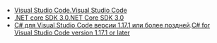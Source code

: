 * [<span data-ttu-id="fcdaf-101">Visual Studio Code.</span><span class="sxs-lookup"><span data-stu-id="fcdaf-101">Visual Studio Code</span></span>](https://code.visualstudio.com/)
* [<span data-ttu-id="fcdaf-102">.NET core SDK 3.0</span><span class="sxs-lookup"><span data-stu-id="fcdaf-102">.NET Core SDK 3.0</span></span>](https://dotnet.microsoft.com/download/dotnet-core/3.0)
* <span data-ttu-id="fcdaf-103">[C# для Visual Studio Code версии 1.17.1 или более поздней](https://marketplace.visualstudio.com/items?itemName=ms-vscode.csharp).</span><span class="sxs-lookup"><span data-stu-id="fcdaf-103">[C# for Visual Studio Code version 1.17.1 or later](https://marketplace.visualstudio.com/items?itemName=ms-vscode.csharp)</span></span>